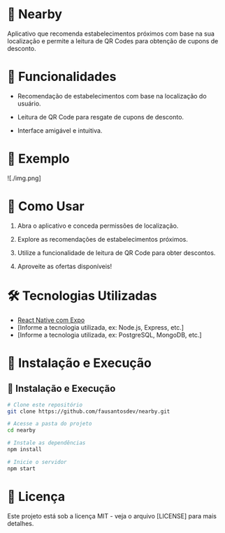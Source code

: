 # 🚩 Nearby
Aplicativo que recomenda estabelecimentos próximos com base na sua localização e permite a leitura de QR Codes para obtenção de cupons de desconto.

# 📌 Funcionalidades

- Recomendação de estabelecimentos com base na localização do usuário.

- Leitura de QR Code para resgate de cupons de desconto.

- Interface amigável e intuitiva.

# 📸 Exemplo
![./img.png]

# 🚀 Como Usar

1. Abra o aplicativo e conceda permissões de localização.

2. Explore as recomendações de estabelecimentos próximos.

3. Utilize a funcionalidade de leitura de QR Code para obter descontos.

4. Aproveite as ofertas disponíveis!

# 🛠️ Tecnologias Utilizadas

- [React Native com Expo](https://expo.dev/)
- [Informe a tecnologia utilizada, ex: Node.js, Express, etc.]
- [Informe a tecnologia utilizada, ex: PostgreSQL, MongoDB, etc.]


# 📌 Instalação e Execução

## 📌 Instalação e Execução

```bash
# Clone este repositório
git clone https://github.com/fausantosdev/nearby.git

# Acesse a pasta do projeto
cd nearby

# Instale as dependências
npm install

# Inicie o servidor
npm start
```


# 📄 Licença
Este projeto está sob a licença MIT - veja o arquivo [LICENSE] para mais detalhes.

